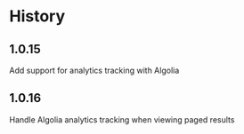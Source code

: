 # History

## 1.0.15
Add support for analytics tracking with Algolia

## 1.0.16
Handle Algolia analytics tracking when viewing paged results
